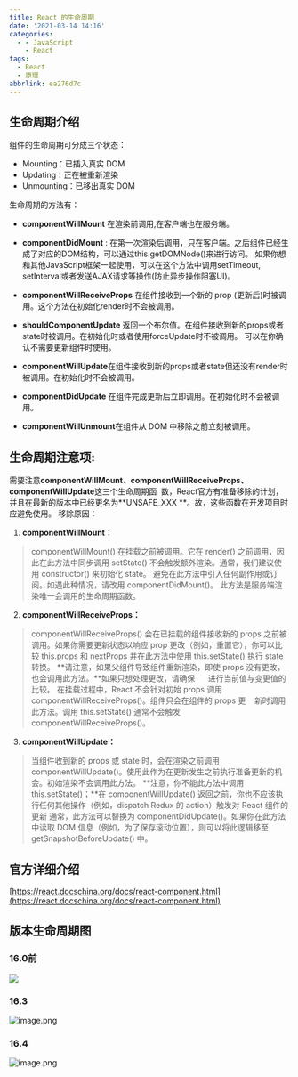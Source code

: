 ```yaml
---
title: React 的生命周期
date: '2021-03-14 14:16'
categories:
  - - JavaScript
    - React
tags:
  - React
  - 原理
abbrlink: ea276d7c
---
```


## 生命周期介绍
组件的生命周期可分成三个状态：

- Mounting：已插入真实 DOM
- Updating：正在被重新渲染
- Unmounting：已移出真实 DOM

生命周期的方法有：

- **componentWillMount** 在渲染前调用,在客户端也在服务端。

- **componentDidMount** : 在第一次渲染后调用，只在客户端。之后组件已经生成了对应的DOM结构，可以通过this.getDOMNode()来进行访问。 如果你想和其他JavaScript框架一起使用，可以在这个方法中调用setTimeout, setInterval或者发送AJAX请求等操作(防止异步操作阻塞UI)。

- **componentWillReceiveProps** 在组件接收到一个新的 prop (更新后)时被调用。这个方法在初始化render时不会被调用。

- **shouldComponentUpdate** 返回一个布尔值。在组件接收到新的props或者state时被调用。在初始化时或者使用forceUpdate时不被调用。
可以在你确认不需要更新组件时使用。

- **componentWillUpdate**在组件接收到新的props或者state但还没有render时被调用。在初始化时不会被调用。

- **componentDidUpdate** 在组件完成更新后立即调用。在初始化时不会被调用。

- **componentWillUnmount**在组件从 DOM 中移除之前立刻被调用。

## 生命周期注意项:
需要注意**componentWillMount、componentWillReceiveProps、componentWillUpdate**这三个生命周期函  数，React官方有准备移除的计划，并且在最新的版本中已经更名为**UNSAFE_XXX **。故，这些函数在开发项目时应避免使用。
移除原因：

1. **componentWillMount：**
> componentWillMount() 在挂载之前被调用。它在 render() 之前调用，因此在此方法中同步调用 setState() 不会触发额外渲染。通常，我们建议使用 constructor() 来初始化 state。
> 避免在此方法中引入任何副作用或订阅。如遇此种情况，请改用 componentDidMount()。
> 此方法是服务端渲染唯一会调用的生命周期函数。

2. **componentWillReceiveProps：**
> componentWillReceiveProps() 会在已挂载的组件接收新的 props 之前被调用。如果你需要更新状态以响应 prop 更改（例如，重置它），你可以比较 this.props 和 nextProps 并在此方法中使用 this.setState() 执行 state 转换。
> **请注意，如果父组件导致组件重新渲染，即使 props 没有更改，也会调用此方法。**如果只想处理更改，请确保      进行当前值与变更值的比较。
> 在挂载过程中，React 不会针对初始 props 调用 componentWillReceiveProps()。组件只会在组件的 props 更    新时调用此方法。调用 this.setState() 通常不会触发 componentWillReceiveProps()。


3. **componentWillUpdate：**
> 当组件收到新的 props 或 state 时，会在渲染之前调用 componentWillUpdate()。使用此作为在更新发生之前执行准备更新的机会。初始渲染不会调用此方法。
> **注意，你不能此方法中调用 this.setState()；**在 componentWillUpdate() 返回之前，你也不应该执行任何其他操作（例如，dispatch Redux 的 action）触发对 React 组件的更新
> 通常，此方法可以替换为 componentDidUpdate()。如果你在此方法中读取 DOM 信息（例如，为了保存滚动位置），则可以将此逻辑移至 getSnapshotBeforeUpdate() 中。


## 官方详细介绍
[https://react.docschina.org/docs/react-component.html](https://react.docschina.org/docs/react-component.html)

## 版本生命周期图
### 16.0前
![](https://cdn.nlark.com/yuque/0/2019/jpeg/412560/1573024477334-cdc75266-1c03-4456-8884-636590eb38e7.jpeg#align=left&display=inline&height=761&originHeight=900&originWidth=740&size=0&status=done&width=626)
### 16.3
![image.png](https://cdn.nlark.com/yuque/0/2019/png/412560/1573024330391-de1ae95f-5765-4fc4-87f3-d65562021717.png#align=left&display=inline&height=673&name=image.png&originHeight=673&originWidth=1175&size=71548&status=done&width=1175)
### 16.4
![image.png](https://cdn.nlark.com/yuque/0/2019/png/412560/1573024364754-4a3fc8cc-4e13-447e-87f0-88db049d1b8c.png#align=left&display=inline&height=665&name=image.png&originHeight=665&originWidth=1169&size=70468&status=done&width=1169)
